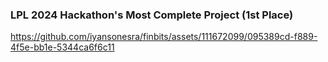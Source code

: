 ### LPL 2024 Hackathon's Most Complete Project (1st Place)
https://github.com/iyansonesra/finbits/assets/111672099/095389cd-f889-4f5e-bb1e-5344ca6f6c11

